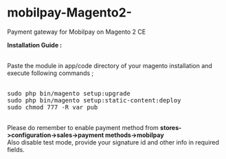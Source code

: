# mobilpay-Magento2-
Payment gateway for Mobilpay on Magento 2 CE

<b>Installation Guide :</b> <br><br>

Paste the module in app/code directory of your magento installation and execute following commands ;<br><br>
<pre>
sudo php bin/magento setup:upgrade
sudo php bin/magento setup:static-content:deploy
sudo chmod 777 -R var pub
</pre>
<br>
Please do remember to enable payment method from <b>stores->configuration->sales->payment methods->mobilpay</b><br>
Also disable test mode, provide your signature id and other info in required fields.<br>
